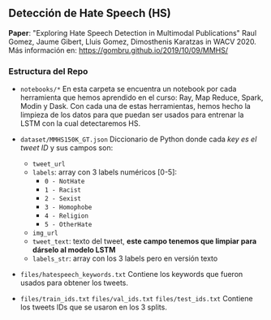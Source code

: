 
## Detección de Hate Speech (HS)
**Paper**: "Exploring Hate Speech Detection in Multimodal Publications" Raul Gomez, Jaume Gibert, Lluis Gomez, Dimosthenis Karatzas in WACV 2020.
Más información en: https://gombru.github.io/2019/10/09/MMHS/

### Estructura del Repo

- `notebooks/*`
  En esta carpeta se encuentra un notebook por cada herramienta que hemos aprendido en el curso: Ray, Map Reduce, Spark, Modin y Dask. Con cada una de estas herramientas, hemos hecho la limpieza de los datos para que puedan ser usados para entrenar la LSTM con la cual detectaremos HS.

- `dataset/MMHS150K_GT.json`
	Diccionario de Python donde cada _key es el tweet ID_ y sus campos son:
	- `tweet_url`
	- `labels`: array con 3 labels numéricos [0-5]:
		- `0 - NotHate`
		- `1 - Racist`
		- `2 - Sexist`
		- `3 - Homophobe`
		- `4 - Religion`
		- `5 - OtherHate`
	- `img_url`
	- `tweet_text`: texto del tweet, **este campo tenemos que limpiar para dárselo al modelo LSTM**
	- `labels_str`: array con los 3 labels pero en versión texto


- `files/hatespeech_keywords.txt`
	Contiene los keywords que fueron usados para obtener los tweets.

- `files/train_ids.txt`
	`files/val_ids.txt`
	`files/test_ids.txt`
    Contiene los tweets IDs que se usaron en los 3 splits.

